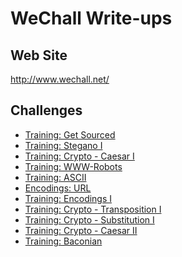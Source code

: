 WeChall Write-ups
===
## Web Site
http://www.wechall.net/

## Challenges
- [Training: Get Sourced](https://github.com/CTFPractice/CTF/blob/master/We%20Chall/Get%20Sourced.md)
- [Training: Stegano I](https://github.com/CTFPractice/CTF/blob/master/We%20Chall/Stegano%20I.md)
- [Training: Crypto - Caesar I](https://github.com/CTFPractice/CTF/blob/master/We%20Chall/Crypto%20-%20Caesar%20I.md)
- [Training: WWW-Robots](https://github.com/CTFPractice/CTF/blob/master/We%20Chall/WWW-Robots.md)
- [Training: ASCII](https://github.com/CTFPractice/CTF/blob/master/We%20Chall/ASCII.md)
- [Encodings: URL](https://github.com/CTFPractice/CTF/blob/master/We%20Chall/URL.md)
- [Training: Encodings I]()
- [Training: Crypto - Transposition I]()
- [Training: Crypto - Substitution I]()
- [Training: Crypto - Caesar II](https://github.com/CTFPractice/CTF/blob/master/We%20Chall/Crypto%20-%20Caesar%20II.md)
- [Training: Baconian](https://github.com/CTFPractice/CTF/blob/master/We%20Chall/Baconian.md)